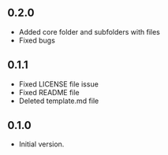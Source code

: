 
## 0.2.0

* Added core folder and subfolders with files
* Fixed bugs

## 0.1.1

* Fixed LICENSE file issue
* Fixed README file
* Deleted template.md file

## 0.1.0

- Initial version.